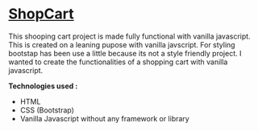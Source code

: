 
<h1><a href="https://github.com/rafidoth/shopping-cart">ShopCart</a></h1>
<p>This shooping cart project is made fully functional with vanilla javascript. This is created on a leaning pupose with vanilla javscript. For styling bootstap has been use a little because its not a style friendly project. I wanted to create the functionalities of  a shopping cart with vanilla javascript. </p>


<p><strong>Technologies used : </strong></p>
<ul>
    <li>HTML</li>
    <li>CSS (Bootstrap)</li>
    <li>Vanilla Javascript without any framework or library</li>
</ul>
